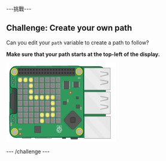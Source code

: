 \---挑戰\---

## Challenge: Create your own path

Can you edit your `path` variable to create a path to follow?

**Make sure that your path starts at the top-left of the display.**

![截圖](images/tightrope-path-challenge.png)

\--- /challenge \---
